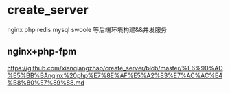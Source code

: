 # create_server
nginx php redis mysql  swoole 等后端环境构建&amp;&amp;并发服务

##  nginx+php-fpm 
<https://github.com/xianqiangzhao/create_server/blob/master/%E6%90%AD%E5%BB%BAnginx%20php%E7%8E%AF%E5%A2%83%E7%AC%AC%E4%B8%80%E7%89%88.md>
